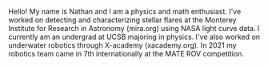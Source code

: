 Hello! My name is Nathan and I am a physics and math enthusiast.
I've worked on detecting and characterizing stellar flares at the Monterey Institute for Research in Astronomy (mira.org) using NASA light curve data.
I currently am an undergrad at UCSB majoring in physics.
I've also worked on underwater robotics through X-academy (xacademy.org). In 2021 my robotics team came in 7th internationally at the MATE ROV competition.
